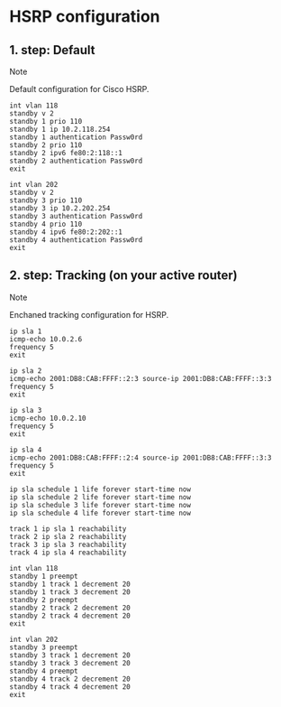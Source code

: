 # HSRP configuration

## 1. step: Default

> [!NOTE]
> Default configuration for Cisco HSRP.

```cisco
int vlan 118
standby v 2
standby 1 prio 110
standby 1 ip 10.2.118.254
standby 1 authentication Passw0rd
standby 2 prio 110
standby 2 ipv6 fe80:2:118::1
standby 2 authentication Passw0rd
exit
```

```cisco
int vlan 202
standby v 2
standby 3 prio 110
standby 3 ip 10.2.202.254
standby 3 authentication Passw0rd
standby 4 prio 110
standby 4 ipv6 fe80:2:202::1
standby 4 authentication Passw0rd
exit
```

## 2. step: Tracking (on your active router)

> [!NOTE]
> Enchaned tracking configuration for HSRP.

```cisco
ip sla 1
icmp-echo 10.0.2.6
frequency 5
exit

ip sla 2
icmp-echo 2001:DB8:CAB:FFFF::2:3 source-ip 2001:DB8:CAB:FFFF::3:3
frequency 5
exit

ip sla 3
icmp-echo 10.0.2.10
frequency 5
exit

ip sla 4
icmp-echo 2001:DB8:CAB:FFFF::2:4 source-ip 2001:DB8:CAB:FFFF::3:3
frequency 5
exit
```

```cisco
ip sla schedule 1 life forever start-time now
ip sla schedule 2 life forever start-time now
ip sla schedule 3 life forever start-time now
ip sla schedule 4 life forever start-time now
```

```cisco
track 1 ip sla 1 reachability
track 2 ip sla 2 reachability
track 3 ip sla 3 reachability
track 4 ip sla 4 reachability
```

```cisco
int vlan 118
standby 1 preempt
standby 1 track 1 decrement 20
standby 1 track 3 decrement 20
standby 2 preempt
standby 2 track 2 decrement 20
standby 2 track 4 decrement 20
exit
```

```cisco
int vlan 202
standby 3 preempt
standby 3 track 1 decrement 20
standby 3 track 3 decrement 20
standby 4 preempt
standby 4 track 2 decrement 20
standby 4 track 4 decrement 20
exit
```

